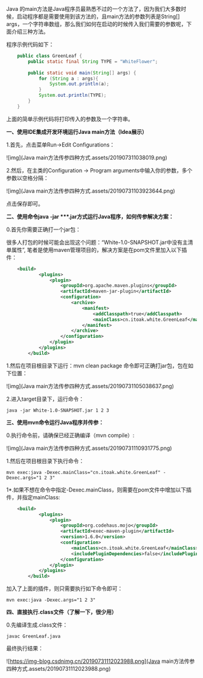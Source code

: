 Java 的main方法是Java程序员最熟悉不过的一个方法了，因为我们大多数时候，启动程序都是需要使用到该方法的，且main方法的参数列表是String[] args，一个字符串数组，那么我们如何在启动的时候传入我们需要的参数呢，下面介绍三种方法。

程序示例代码如下：

```java
    public class GreenLeaf {
        public static final String TYPE = "WhiteFlower";
     
        public static void main(String[] args) {
            for (String a : args){
                System.out.println(a);
            }
            System.out.println(TYPE);
        }
    }
```

上面的简单示例代码将打印传入的参数及一个字符串。

**一、使用IDE集成开发环境运行Java main方法（Idea展示）**

1.首先，点击菜单Run->Edit Configurations：

![img](Java main方法传参四种方式.assets/201907311038019.png)

2.然后，在主类的Configuration -> Program arguments中输入你的参数，多个参数以空格分隔：

![img](Java main方法传参四种方式.assets/20190731103923644.png)

点击保存即可。

**二、使用命令java -jar \**\*.jar方式运行Java程序，如何传参解决方案：**

0.首先你需要正确打一个jar包：

很多人打包的时候可能会出现这个问题：“White-1.0-SNAPSHOT.jar中没有主清单属性”, 笔者是使用maven管理项目的，解决方案是在pom文件里加入以下插件：

```xml
    <build>
            <plugins>
                <plugin>
                    <groupId>org.apache.maven.plugins</groupId>
                    <artifactId>maven-jar-plugin</artifactId>
                    <configuration>
                        <archive>
                            <manifest>
                                <addClasspath>true</addClasspath>
                                <mainClass>cn.itoak.white.GreenLeaf</mainClass>
                            </manifest>
                        </archive>
                    </configuration>
                </plugin>
            </plugins>
        </build>
```

1.然后在项目根目录下运行：mvn clean package 命令即可正确打jar包，包在如下位置：

![img](Java main方法传参四种方式.assets/20190731105038637.png)

2.进入target目录下，运行命令：

```shell
java -jar White-1.0-SNAPSHOT.jar 1 2 3
```

**三、使用mvn命令运行Java程序并传参：**

0.执行命令前，请确保已经正确编译（mvn compile）:

![img](Java main方法传参四种方式.assets/20190731110931775.png)

1.然后在项目根目录下执行命令：

```shell
mvn exec:java -Dexec.mainClass="cn.itoak.white.GreenLeaf" -Dexec.args="1 2 3"
```

1*.如果不想在命令中指定-Dexec.mainClass，则需要在pom文件中增加以下插件，并指定mainClass:

```xml
    <build>
            <plugins>
                <plugin>
                    <groupId>org.codehaus.mojo</groupId>
                    <artifactId>exec-maven-plugin</artifactId>
                    <version>1.6.0</version>
                    <configuration>
                        <mainClass>cn.itoak.white.GreenLeaf</mainClass>
                        <includePluginDependencies>false</includePluginDependencies>
                    </configuration>
                </plugin>
            </plugins>
        </build>
```

加入了上面的插件，则只需要执行如下命令即可：

```shell
mvn exec:java -Dexec.args="1 2 3"
```

**四、直接执行.class文件（了解一下，很少用）**

0.先编译生成.class文件：

```shell
javac GreenLeaf.java
```

最终执行结果：

![https://img-blog.csdnimg.cn/20190731112023988.png](Java main方法传参四种方式.assets/20190731112023988.png)

























